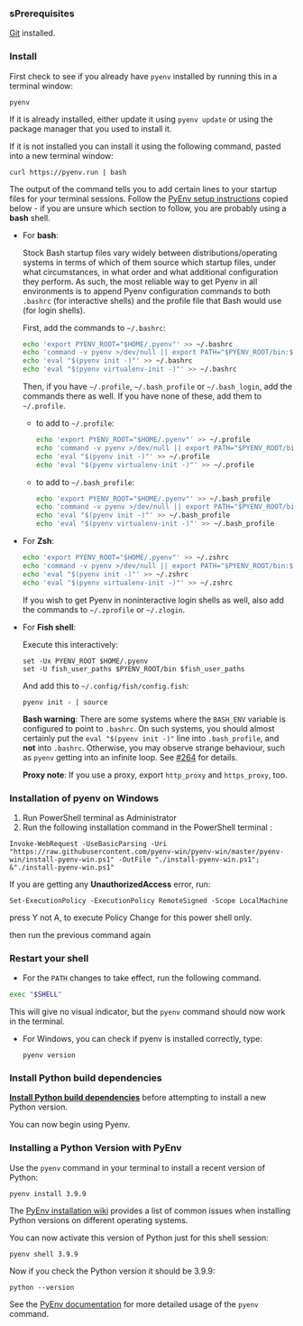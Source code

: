 ### sPrerequisites

[Git](https://git-scm.com/) installed.

### Install

First check to see if you already have `pyenv` installed by running this in a terminal window:

```
pyenv
```

If it is already installed, either update it using `pyenv update` or using the package manager that you used to install it.

If it is not installed you can install it using the following command, pasted into a new terminal window:

```
curl https://pyenv.run | bash
```

The output of the command tells you to add certain lines to your startup files for your terminal sessions. Follow the [PyEnv setup instructions](https://github.com/pyenv/pyenv/blob/master/README.md#set-up-your-shell-environment-for-pyenv) copied below - if you are unsure which section to follow, you are probably using a **bash** shell.

- For **bash**:

  Stock Bash startup files vary widely between distributions/operating systems in terms of which of them source
  which startup files, under what circumstances, in what order and what additional configuration they perform.
  As such, the most reliable way to get Pyenv in all environments is to append Pyenv
  configuration commands to both `.bashrc` (for interactive shells)
  and the profile file that Bash would use (for login shells).

  First, add the commands to `~/.bashrc`:

  ```bash
  echo 'export PYENV_ROOT="$HOME/.pyenv"' >> ~/.bashrc
  echo 'command -v pyenv >/dev/null || export PATH="$PYENV_ROOT/bin:$PATH"' >> ~/.bashrc
  echo 'eval "$(pyenv init -)"' >> ~/.bashrc
  echo 'eval "$(pyenv virtualenv-init -)"' >> ~/.bashrc
  ```

  Then, if you have `~/.profile`, `~/.bash_profile` or `~/.bash_login`, add the commands there as well.
  If you have none of these, add them to `~/.profile`.

  * to add to `~/.profile`:

    ```bash
    echo 'export PYENV_ROOT="$HOME/.pyenv"' >> ~/.profile
    echo 'command -v pyenv >/dev/null || export PATH="$PYENV_ROOT/bin:$PATH"' >> ~/.profile
    echo 'eval "$(pyenv init -)"' >> ~/.profile
    echo 'eval "$(pyenv virtualenv-init -)"' >> ~/.profile
    ```
  * to add to `~/.bash_profile`:

    ```bash
    echo 'export PYENV_ROOT="$HOME/.pyenv"' >> ~/.bash_profile
    echo 'command -v pyenv >/dev/null || export PATH="$PYENV_ROOT/bin:$PATH"' >> ~/.bash_profile
    echo 'eval "$(pyenv init -)"' >> ~/.bash_profile
    echo 'eval "$(pyenv virtualenv-init -)"' >> ~/.bash_profile
    ```
- For **Zsh**:

  ```zsh
  echo 'export PYENV_ROOT="$HOME/.pyenv"' >> ~/.zshrc
  echo 'command -v pyenv >/dev/null || export PATH="$PYENV_ROOT/bin:$PATH"' >> ~/.zshrc
  echo 'eval "$(pyenv init -)"' >> ~/.zshrc
  echo 'eval "$(pyenv virtualenv-init -)"' >> ~/.zshrc
  ```

  If you wish to get Pyenv in noninteractive login shells as well, also add the commands to `~/.zprofile` or `~/.zlogin`.
- For **Fish shell**:

  Execute this interactively:

  ```fish
  set -Ux PYENV_ROOT $HOME/.pyenv
  set -U fish_user_paths $PYENV_ROOT/bin $fish_user_paths
  ```

  And add this to `~/.config/fish/config.fish`:

  ```fish
  pyenv init - | source
  ```

  **Bash warning**: There are some systems where the `BASH_ENV` variable is configured
  to point to `.bashrc`. On such systems, you should almost certainly put the
  `eval "$(pyenv init -)"` line into `.bash_profile`, and **not** into `.bashrc`. Otherwise, you
  may observe strange behaviour, such as `pyenv` getting into an infinite loop.
  See [#264](https://github.com/pyenv/pyenv/issues/264) for details.

  **Proxy note**: If you use a proxy, export `http_proxy` and `https_proxy`, too.

### Installation of pyenv on Windows

1. Run PowerShell terminal as Administrator
2. Run the following installation command in the PowerShell terminal :

`Invoke-WebRequest -UseBasicParsing -Uri "https://raw.githubusercontent.com/pyenv-win/pyenv-win/master/pyenv-win/install-pyenv-win.ps1" -OutFile "./install-pyenv-win.ps1"; &"./install-pyenv-win.ps1" `

If you are getting any **UnauthorizedAccess** error, run:

`Set-ExecutionPolicy -ExecutionPolicy RemoteSigned -Scope LocalMachine`

press Y not A, to execute Policy Change for this power shell only.

then run the previous command again

### Restart your shell

* For the `PATH` changes to take effect, run the following command.

```sh
exec "$SHELL"
```

This will give no visual indicator, but the `pyenv` command should now work in the terminal.

* For Windows, you can check if pyenv is installed correctly, type:

  `pyenv version`

### Install Python build dependencies

[**Install Python build dependencies**](https://github.com/pyenv/pyenv/wiki#suggested-build-environment) before attempting to install a new Python version.

You can now begin using Pyenv.

### Installing a Python Version with PyEnv

Use the `pyenv` command in your terminal to install a recent version of Python:

```
pyenv install 3.9.9
```

The [PyEnv installation wiki](https://github.com/pyenv/pyenv/wiki/Common-build-problems) provides a list of common issues when installing Python versions on different operating systems.

You can now activate this version of Python just for this shell session:

```
pyenv shell 3.9.9
```

Now if you check the Python version it should be 3.9.9:

```
python --version
```

See the [PyEnv documentation](https://github.com/pyenv/pyenv/blob/master/README.md#usage) for more detailed usage of the `pyenv` command.
